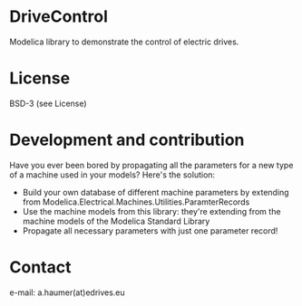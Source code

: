 # DriveControl
Modelica library to demonstrate the control of electric drives.

# License
BSD-3 (see License)

# Development and contribution
Have you ever been bored by propagating all the parameters for a new type of a machine used in your models?
Here's the solution:
* Build your own database of different machine parameters by extending from Modelica.Electrical.Machines.Utilities.ParamterRecords
* Use the machine models from this library: they're extending from the machine models of the Modelica Standard Library
* Propagate all necessary parameters with just one parameter record!

# Contact
e-mail: a.haumer(at)edrives.eu
